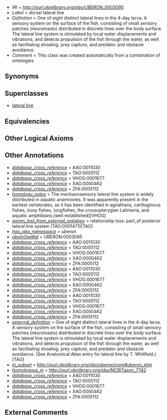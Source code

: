  * *IRI* = http://purl.obolibrary.org/obo/UBERON_0003095
 * *Label* = dorsal lateral line
 * *Definition* = One of eight distinct lateral lines in the 4-day larva. A sensory system on the surface of the fish, consisting of small sensory patches (neuromasts) distributed in discrete lines over the body surface. The lateral line system is stimulated by local water displacements and vibrations, and detects propulsion of the fish through the water, as well as facilitating shoaling, prey capture, and predator and obstacle avoidance.
 * *Comment* = This class was created automatically from a combination of ontologies

## Synonyms


## Superclasses

 * [lateral line](../../UBERON/02/UBERON_0010202.md)

## Equivalencies


## Other Logical Axioms


## Other Annotations

 * *[database_cross_reference](../../ef/oboInOwl#hasDbXref.md)* = AAO:0011030
 * *[database_cross_reference](../../ef/oboInOwl#hasDbXref.md)* = TAO:0005112
 * *[database_cross_reference](../../ef/oboInOwl#hasDbXref.md)* = VHOG:0001677
 * *[database_cross_reference](../../ef/oboInOwl#hasDbXref.md)* = XAO:0000462
 * *[database_cross_reference](../../ef/oboInOwl#hasDbXref.md)* = ZFA:0005112
 * *[homology_notes](../../UBPROP/03/UBPROP_0000003.md)* = The mechanosensory lateral line system is widely distributed in aquatic anamniotes. It was apparently present in the earliest vertebrates, as it has been identified in agnathans, cartilaginous fishes, bony fishes, lungfishes, the crossopterygian Latimeria, and aquatic amphibians.[well established][VHOG]
 * *[axiom_lost_from_external_ontology](../../UBPROP/02/UBPROP_0000002.md)* = relationship loss: part_of posterior lateral line system (TAO:0001471)[TAO]
 * *[has_obo_namespace](../../ce/oboInOwl#hasOBONamespace.md)* = uberon
 * *[oboInOwl#id](../../id/oboInOwl#id.md)* = UBERON:0003095
 * *[database_cross_reference](../../ef/oboInOwl#hasDbXref.md)* = AAO:0011030
 * *[database_cross_reference](../../ef/oboInOwl#hasDbXref.md)* = TAO:0005112
 * *[database_cross_reference](../../ef/oboInOwl#hasDbXref.md)* = VHOG:0001677
 * *[database_cross_reference](../../ef/oboInOwl#hasDbXref.md)* = XAO:0000462
 * *[database_cross_reference](../../ef/oboInOwl#hasDbXref.md)* = ZFA:0005112
 * *[database_cross_reference](../../ef/oboInOwl#hasDbXref.md)* = AAO:0011030
 * *[database_cross_reference](../../ef/oboInOwl#hasDbXref.md)* = TAO:0005112
 * *[database_cross_reference](../../ef/oboInOwl#hasDbXref.md)* = VHOG:0001677
 * *[database_cross_reference](../../ef/oboInOwl#hasDbXref.md)* = XAO:0000462
 * *[database_cross_reference](../../ef/oboInOwl#hasDbXref.md)* = ZFA:0005112
 * *[database_cross_reference](../../ef/oboInOwl#hasDbXref.md)* = AAO:0011030
 * *[database_cross_reference](../../ef/oboInOwl#hasDbXref.md)* = TAO:0005112
 * *[database_cross_reference](../../ef/oboInOwl#hasDbXref.md)* = VHOG:0001677
 * *[database_cross_reference](../../ef/oboInOwl#hasDbXref.md)* = XAO:0000462
 * *[database_cross_reference](../../ef/oboInOwl#hasDbXref.md)* = ZFA:0005112
 * *[external_definition](../../UBPROP/01/UBPROP_0000001.md)* = One of eight distinct lateral lines in the 4-day larva. A sensory system on the surface of the fish, consisting of small sensory patches (neuromasts) distributed in discrete lines over the body surface. The lateral line system is stimulated by local water displacements and vibrations, and detects propulsion of the fish through the water, as well as facilitating shoaling, prey capture, and predator and obstacle avoidance. (See Anatomical Atlas entry for lateral line by T. Whitfield.)[TAO]
 * *[in_subset](../../et/oboInOwl#inSubset.md)* = http://purl.obolibrary.org/obo/uberon/core#uberon_slim
 * *[homologous_in](../../core#homologous/in/core#homologous_in.md)* = http://purl.obolibrary.org/obo/NCBITaxon_7742
 * *[database_cross_reference](../../ef/oboInOwl#hasDbXref.md)* = AAO:0011030
 * *[database_cross_reference](../../ef/oboInOwl#hasDbXref.md)* = TAO:0005112
 * *[database_cross_reference](../../ef/oboInOwl#hasDbXref.md)* = VHOG:0001677
 * *[database_cross_reference](../../ef/oboInOwl#hasDbXref.md)* = XAO:0000462
 * *[database_cross_reference](../../ef/oboInOwl#hasDbXref.md)* = ZFA:0005112

## External Comments

